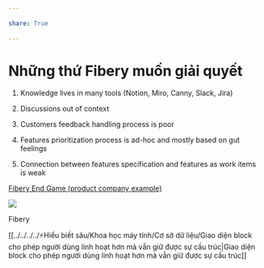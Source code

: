 ---  
share: True  
---  
# Những thứ Fibery muốn giải quyết  
1.  Knowledge lives in many tools (Notion, Miro, Canny, Slack, Jira)  
2.  Discussions out of context  
3.  Customers feedback handling process is poor  
4.  Features prioritization process is ad-hoc and mostly based on gut feelings  
5.  Connection between features specification and features as work items is weak  
  
[Fibery End Game (product company example)](https://fibery.io/blog/fibery-end-game-product-company-example/)  
  
![](https://fibery.io/blog/knowledege-architecture-cheatsheet.png)  
  
  
Fibery  
  
[[../../../../⚡Hiểu biết sâu/Khoa học máy tính/Cơ sở dữ liệu/Giao diện block cho phép người dùng linh hoạt hơn mà vẫn giữ được sự cấu trúc|Giao diện block cho phép người dùng linh hoạt hơn mà vẫn giữ được sự cấu trúc]]
